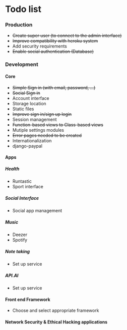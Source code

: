 # Todo list

### Production
* ~~Create super user (to connect to the admin interface)~~
* ~~Improve compatibility with heroku system~~
* Add security requirements
* ~~Enable social authentication (Database)~~

### Development
#### Core
* ~~Simple Sign in (with email, password, ...)~~
* ~~Social Sign in~~
* Account interface
* Storage location
* Static files
* ~~Improve sign in/sign up login~~
* Session management
* ~~Function-based views to Class-based views~~
* Mutiple settings modules
* ~~Error pages needed to be created~~
* Internationalization
* django-paypal

#### Apps
##### Health
* Runtastic
* Sport interface

##### Social Interface
* Social app management

##### Music
* Deezer
* Spotify

##### Note taking
* Set up service

##### API.AI
* Set up service

#### Front end Framework
* Choose and select appropriate framework

#### Network Security & Ethical Hacking applications

